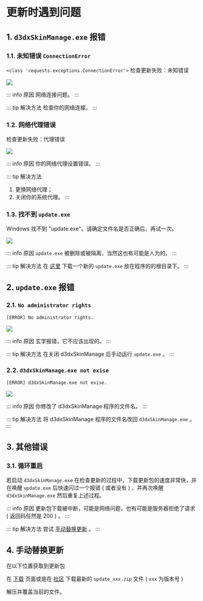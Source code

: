# 更新时遇到问题

## 1. `d3dxSkinManage.exe` 报错

### 1.1. 未知错误 `ConnectionError`

`<class 'requests.exceptions.ConnectionError'>` 检查更新失败：未知错误

![](/static/image/e2641993.png)

::: info 原因
网络连接问题。
:::

::: tip 解决方法
检查你的网络连接。
:::

### 1.2. 网络代理错误

检查更新失败：代理错误

![](/static/image/6c85d813.png)

::: info 原因
你的网络代理设置错误。
:::

::: tip 解决方法
1. 更换网络代理；
2. 关闭你的系统代理。
:::


### 1.3. 找不到 `update.exe`

Windows 找不到 "update.exe"。请确定文件名是否正确后，再试一次。

![](/static/image/3db7b18c.png)

::: info 原因
`update.exe` 被删除或被隔离，当然这也有可能是人为的。
:::

::: tip 解决方法
在 [这里](/resources/update.md) 下载一个新的 `update.exe` 放在程序的的根目录下。
:::


## 2. `update.exe` 报错

### 2.1. `No administrator rights`

`[ERROR] No administrator rights.`

![](/static/image/e3775596.png)

::: info 原因
玄学报错，它不应该出现的。
:::

::: tip 解决方法
在关闭 d3dxSkinManage 后手动运行 `update.exe` 。
:::


### 2.2. `d3dxSkinManage.exe not exise`

`[ERROR] d3dxSkinManage.exe not exise.`

![](/static/image/f2dc237d.png)

::: info 原因
你修改了 d3dxSkinManage 程序的文件名。
:::

::: tip 解决方法
将 d3dxSkinManage 程序的文件名改回 `d3dxSkinManage.exe` 。
:::



## 3. 其他错误

### 3.1. 循环重启

若启动 `d3dxSkinManage.exe` 在检查更新的过程中，下载更新包的速度非常快，并在唤醒 `update.exe` 后快速闪过一个报错 ( 或者没有 ) ，并再次唤醒 `d3dxSkinManage.exe` 然后重复上述过程。

::: info 原因
更新包下载被中断，可能是网络问题，也有可能是服务器拒绝了请求 ( 返回码任然是 200 ) 。
:::

::: tip 解决方法
尝试 [手动替换更新](#_4-手动替换更新) 。
:::



## 4. 手动替换更新

在以下位置获取到更新包

在 [下载](/resources/download) 页面或是在 [社区](/help/community) 下载最新的 `update_xxx.zip` 文件 ( `xxx` 为版本号 )

解压并覆盖当前的文件。

